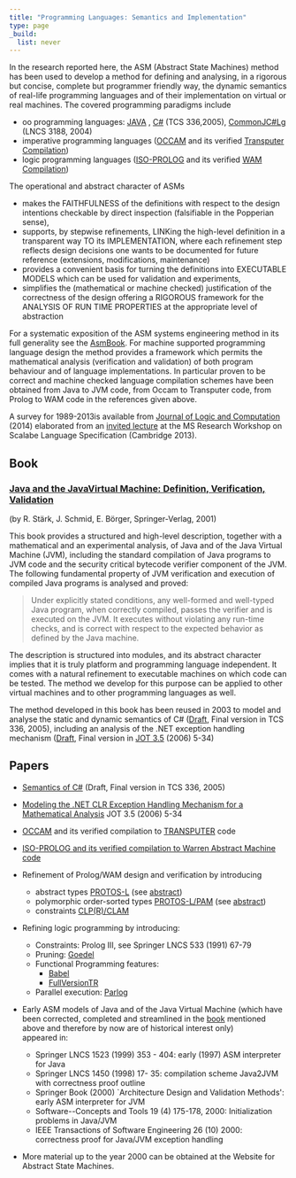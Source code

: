 ```yaml
---
title: "Programming Languages: Semantics and Implementation"
type: page
_build:
  list: never
---
```

In the research reported here, the ASM (Abstract State Machines) method has been used to develop a method for defining and analysing, in a rigorous but concise, complete but programmer friendly way, the dynamic semantics of real-life programming languages and of their implementation on virtual or real machines. The covered programming paradigms include

- oo programming languages: [JAVA](/jbook) , [C#](/Papers/CSharp/CSharpSemant.pdf) (TCS 336,2005), [CommonJC#Lg](/Papers/CSharp/JavaCsharp.pdf) (LNCS 3188, 2004)
- imperative programming languages ([OCCAM](/Papers/Architecture/Occam.pdf) and its verified [Transputer Compilation](/Papers/Architecture/Transputer.pdf))
- logic programming languages ([ISO-PROLOG](/Papers/LogicPgg/prolog.pdf) and its verified [WAM Compilation](/Papers/LogicPgg/wamFeb94.pdf))

 

The operational and abstract character of ASMs

- makes the FAITHFULNESS of the definitions with respect to the design intentions checkable by direct inspection (falsifiable in the Popperian sense),
- supports, by stepwise refinements, LINKing the high-level definition in a transparent way TO its IMPLEMENTATION, where each refinement step reflects design decisions one wants to be documented for future reference (extensions, modifications, maintenance)
- provides a convenient basis for turning the definitions into EXECUTABLE MODELS which can be used for validation and experiments,
- simplifies the (mathematical or machine checked) justification of the correctness of the design offering a RIGOROUS framework for the ANALYSIS OF RUN TIME PROPERTIES at the appropriate level of abstraction


For a systematic exposition of the ASM systems engineering method in its full generality see the [AsmBook](/AsmBook). For machine supported programming language design the method provides a framework which permits the mathematical analysis (verification and validation) of both program behaviour and of language implementations. In particular proven to be correct and machine checked language compilation schemes have been obtained from Java to JVM code, from Occam to Transputer code, from Prolog to WAM code in the references given above.

A survey for 1989-2013is available from [Journal of Logic and Computation](http://logcom.oxfordjournals.org/cgi/reprint/exu077?ijkey=6wNaMzGREbzuGDe&keytype=ref) (2014) elaborated from an [invited lecture](/Talks/Cambridge13Talk.pdf) at the MS Research Workshop on Scalabe Language Specification (Cambridge 2013).

## Book 
### [Java and the JavaVirtual Machine: Definition, Verification, Validation](/jbook)  
(by R. Stärk, J. Schmid, E. Börger,  Springer-Verlag, 2001)

This book provides a structured and high-level description, together with a mathematical and an experimental analysis, of Java and of the Java Virtual Machine (JVM), including the standard compilation of Java programs to JVM code and the security critical bytecode verifier component of the JVM. The following fundamental property of JVM verification and execution of compiled Java programs is analysed and proved:

> Under explicitly stated conditions, any well-formed and well-typed Java program, when correctly compiled, passes the verifier and is executed on  the JVM. It executes without violating any run-time checks, and is correct with respect to the expected behavior as defined by the Java machine.

The description is structured into modules, and its abstract character implies that it is truly platform and programming language independent. It comes with a natural refinement to executable machines on which code can be tested. The method we develop for this purpose can be applied to other virtual machines and to other programming languages as well.

The method developed in this book has been reused in 2003 to model and analyse the static and dynamic semantics of C# ([Draft](/Papers/CSharp/CSharpSemant.pdf), Final version in TCS 336, 2005), including an analysis of the .NET exception handling mechanism ([Draft](/Papers/CSharp/ExcCLRPilsen05.pdf), Final version in [JOT 3.5](http://www.jot.fm/issues/issue_2006_04/article1) (2006) 5-34)

## Papers
- [Semantics of C#](/Papers/CSharp/CSharpSemant.pdf) (Draft, Final version in TCS 336, 2005)
- [Modeling the .NET CLR Exception Handling Mechanism for a Mathematical Analysis](http://www.jot.fm/issues/issue_2006_04/article1)  JOT 3.5 (2006) 5-34
- [OCCAM](/Papers/Architecture/Occam.pdf) and its verified compilation to [TRANSPUTER](/Papers/Architecture/Transputer.pdf) code
- [ISO-PROLOG and its verified compilation to Warren Abstract Machine code](/prologwam.html)
- Refinement of Prolog/WAM design and verification by introducing
    - abstract types [PROTOS-L](/Papers/LogicPgg/pam1.pdf) (see [abstract](http://www.fernuni-hagen.de/wbs/research/papers/res/BeierleBoerger96_Journal_FAC.abstract.html))
    - polymorphic order-sorted types [PROTOS-L/PAM](/Papers/LogicPgg/pam2.pdf) (see [abstract](http://www.fernuni-hagen.de/wbs/research/papers/res/BeierleBoerger96_Journal_FAC_PartII.abstract.html))
    - constraints [CLP(R)/CLAM](/Papers/LogicPgg/clam.pdf)

- Refining logic programming by introducing:
    - Constraints: Prolog III, see Springer LNCS 533 (1991) 67-79
    - Pruning: [Goedel](/Papers/LogicPgg/goedel.pdf)
    - Functional Programming features:  
        - [Babel](/Papers/LogicPgg/babelifip.pdf)
        - [FullVersionTR](/Papers/LogicPgg/babeltr.pdf)  
    - Parallel execution:  [Parlog](/Papers/LogicPgg/parlog.pdf)

 - Early ASM models of Java and of the Java Virtual Machine (which have been corrected, completed and streamlined in the [book](/jbook) mentioned above and therefore by now are of historical interest only)  
    appeared in:
    - Springer LNCS 1523 (1999) 353 - 404: early (1997) ASM interpreter for Java
    - Springer LNCS 1450 (1998) 17- 35: compilation scheme Java2JVM with correctness proof outline 
    - Springer Book (2000) `Architecture Design and Validation Methods': early ASM interpreter for JVM
    - Software--Concepts and Tools 19 (4) 175-178, 2000: Initialization problems in Java/JVM  
    - IEEE Transactions of Software Engineering 26 (10) 2000: correctness proof for Java/JVM exception handling

- More material up to the year 2000 can be obtained at the Website for Abstract State Machines.